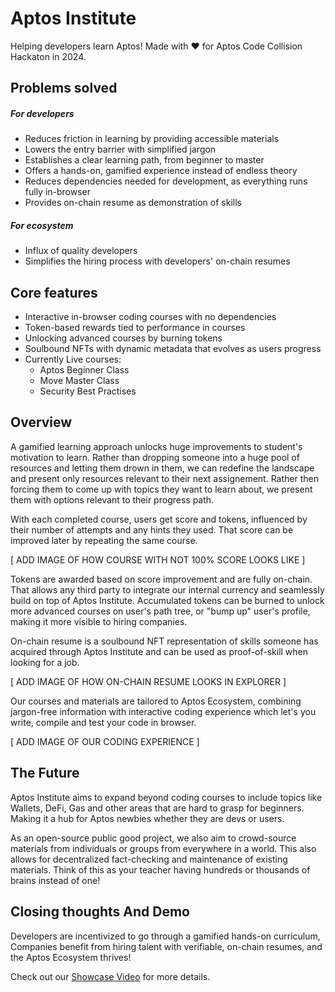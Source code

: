 # Aptos Institute

Helping developers learn Aptos! Made with ❤️ for Aptos Code Collision Hackaton in 2024.

## Problems solved

##### For developers
* Reduces friction in learning by providing accessible materials
* Lowers the entry barrier with simplified jargon
* Establishes a clear learning path, from beginner to master
* Offers a hands-on, gamified experience instead of endless theory
* Reduces dependencies needed for development, as everything runs fully in-browser
* Provides on-chain resume as demonstration of skills

##### For ecosystem
* Influx of quality developers
* Simplifies the hiring process with developers' on-chain resumes

## Core features

* Interactive in-browser coding courses with no dependencies
* Token-based rewards tied to performance in courses
* Unlocking advanced courses by burning tokens
* Soulbound NFTs with dynamic metadata that evolves as users progress
* Currently Live courses:
    * Aptos Beginner Class
    * Move Master Class
    * Security Best Practises

## Overview

A gamified learning approach unlocks huge improvements to student's motivation to learn. Rather than dropping someone into a huge pool of resources and letting them drown in them, we can redefine the landscape and present only resources relevant to their next assignement. Rather then forcing them to come up with topics they want to learn about, we present them with options relevant to their progress path.

With each completed course, users get score and tokens, influenced by their number of attempts and any hints they used. That score can be improved later by repeating the same course. 

[ ADD IMAGE OF HOW COURSE WITH NOT 100% SCORE LOOKS LIKE ]

Tokens are awarded based on score improvement and are fully on-chain. That allows any third party to integrate our internal currency and seamlessly build on top of Aptos Institute. Accumulated tokens can be burned to unlock more advanced courses on user's path tree, or "bump up" user's profile, making it more visible to hiring companies.

On-chain resume is a soulbound NFT representation of skills someone has acquired through Aptos Institute and can be used as proof-of-skill when looking for a job.

[ ADD IMAGE OF HOW ON-CHAIN RESUME LOOKS IN EXPLORER ]

Our courses and materials are tailored to Aptos Ecosystem, combining jargon-free information with interactive coding experience which let's you write, compile and test your code in browser.

[ ADD IMAGE OF OUR CODING EXPERIENCE ]

## The Future

Aptos Institute aims to expand beyond coding courses to include topics like Wallets, DeFi, Gas and other areas that are hard to grasp for beginners. Making it a hub for Aptos newbies whether they are devs or users.

As an open-source public good project, we also aim to crowd-source materials from individuals or groups from everywhere in a world. This also allows for decentralized fact-checking and maintenance of existing materials. Think of this as your teacher having hundreds or thousands of brains instead of one!

## Closing thoughts And Demo

Developers are incentivized to go through a gamified hands-on curriculum, Companies benefit from hiring talent with verifiable, on-chain resumes, and the Aptos Ecosystem thrives!

Check out our [Showcase Video](https://todo.com) for more details.
